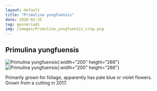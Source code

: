 ```yaml
---
layout: default
title: "Primulina yungfuensis"
date: 2018-02-25
tag: gesneriads
img: /images/Primulina_yungfuensis_crop.png
---
```


## Primulina yungfuensis

![Primulina yungfuensis](/images/Primulina_yungfuensis_4_1.png){:width="200" height="266"}
![Primulina yungfuensis](/images/Primulina_yungfuensis_2_1.png){:width="200" height="266"}

Primarily grown for foliage, apparently has pale blue or violet flowers. Grown from a cutting in 2017. 
